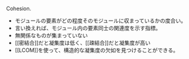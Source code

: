 Cohesion.
- モジュールの要素がどの程度そのモジュールに収まっているかの度合い。
- 言い換えれば、モジュール内の要素同士の関連度を示す指標。
- 無関係なものが集まっていない
- [[密結合]]だと凝集度は低く、[[疎結合]]だと凝集度が高い
- [[LCOM]]を使って、構造的な凝集度の欠如を見つけることができる。